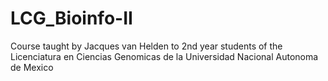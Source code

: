 # LCG_Bioinfo-II
Course taught by Jacques van Helden to 2nd year students of the Licenciatura en Ciencias Genomicas de la Universidad Nacional Autonoma de Mexico

